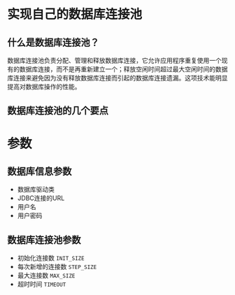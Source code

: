 实现自己的数据库连接池
===================
什么是数据库连接池？
-----------------

数据库连接池负责分配、管理和释放数据库连接，它允许应用程序重复使用一个现有的数据库连接，而不是再重新建立一个；释放空闲时间超过最大空闲时间的数据库连接来避免因为没有释放数据库连接而引起的数据库连接遗漏。这项技术能明显提高对数据库操作的性能。

数据库连接池的几个要点
-------------------
# 参数
## 数据库信息参数
* 数据库驱动类    
* JDBC连接的URL
* 用户名
* 用户密码
## 数据库连接池参数
* 初始化连接数   `INIT_SIZE`
* 每次新增的连接数 `STEP_SIZE`
* 最大连接数 `MAX_SIZE`
* 超时时间  `TIMEOUT`
